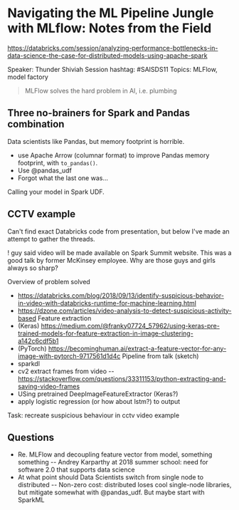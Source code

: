 # Navigating the ML Pipeline Jungle with MLflow: Notes from the Field

https://databricks.com/session/analyzing-performance-bottlenecks-in-data-science-the-case-for-distributed-models-using-apache-spark

Speaker: Thunder Shiviah
Session hashtag: #SAISDS11
Topics: MLFlow, model factory

> MLFlow solves the hard problem in AI, i.e. plumbing

## Three no-brainers for Spark and Pandas combination

Data scientists like Pandas, but memory footprint is horrible.

- use Apache Arrow (columnar format) to improve Pandas memory footprint, with `to_pandas()`.
- Use @pandas_udf
- Forgot what the last one was...

Calling your model in Spark UDF.

## CCTV example

Can't find exact Databricks code from presentation, but below I've made an attempt to gather the threads.

! guy said video will be made available on Spark Summit website. This was a good talk by former McKinsey employee. Why are those guys and girls always so sharp?

Overview of problem solved
- https://databricks.com/blog/2018/09/13/identify-suspicious-behavior-in-video-with-databricks-runtime-for-machine-learning.html
- https://dzone.com/articles/video-analysis-to-detect-suspicious-activity-based
Feature extraction
- (Keras) https://medium.com/@franky07724_57962/using-keras-pre-trained-models-for-feature-extraction-in-image-clustering-a142c6cdf5b1
- (PyTorch) https://becominghuman.ai/extract-a-feature-vector-for-any-image-with-pytorch-9717561d1d4c
Pipeline from talk (sketch)
- sparkdl
- cv2 extract frames from video
-- https://stackoverflow.com/questions/33311153/python-extracting-and-saving-video-frames
- USing pretrained DeepImageFeatureExtractor (Keras?)
- apply logistic regression (or how about lstm?) to output

Task: recreate suspicious behaviour in cctv video example

## Questions

- Re. MLFlow and decoupling feature vector from model, something something
-- Andrey Karparthy at 2018 summer school: need for software 2.0 that supports data science
- At what point should Data Scientists switch from single node to distributed
-- Non-zero cost: distributed loses cool single-node libraries, but mitigate somewhat with @pandas_udf. But maybe start with SparkML
